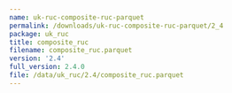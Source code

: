 ```yaml
---
name: uk-ruc-composite-ruc-parquet
permalink: /downloads/uk-ruc-composite-ruc-parquet/2_4
package: uk_ruc
title: composite_ruc
filename: composite_ruc.parquet
version: '2.4'
full_version: 2.4.0
file: /data/uk_ruc/2.4/composite_ruc.parquet
---
```

